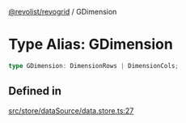 [@revolist/revogrid](README.md) / GDimension

# Type Alias: GDimension

```ts
type GDimension: DimensionRows | DimensionCols;
```

## Defined in

[src/store/dataSource/data.store.ts:27](https://github.com/revolist/revogrid/blob/0bf9217987a0038bc73b1aec64e1a3314302e790/src/store/dataSource/data.store.ts#L27)
